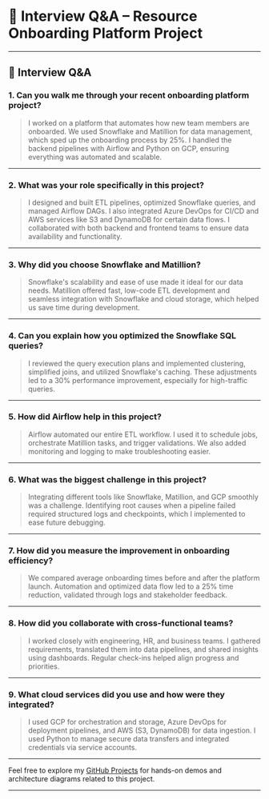 # 🧠 Interview Q&A – Resource Onboarding Platform Project

---

## 💬 Interview Q&A

### 1. Can you walk me through your recent onboarding platform project?
> I worked on a platform that automates how new team members are onboarded. We used Snowflake and Matillion for data management, which sped up the onboarding process by 25%. I handled the backend pipelines with Airflow and Python on GCP, ensuring everything was automated and scalable.

---

### 2. What was your role specifically in this project?
> I designed and built ETL pipelines, optimized Snowflake queries, and managed Airflow DAGs. I also integrated Azure DevOps for CI/CD and AWS services like S3 and DynamoDB for certain data flows. I collaborated with both backend and frontend teams to ensure data availability and functionality.

---

### 3. Why did you choose Snowflake and Matillion?
> Snowflake's scalability and ease of use made it ideal for our data needs. Matillion offered fast, low-code ETL development and seamless integration with Snowflake and cloud storage, which helped us save time during development.

---

### 4. Can you explain how you optimized the Snowflake SQL queries?
> I reviewed the query execution plans and implemented clustering, simplified joins, and utilized Snowflake's caching. These adjustments led to a 30% performance improvement, especially for high-traffic queries.

---

### 5. How did Airflow help in this project?
> Airflow automated our entire ETL workflow. I used it to schedule jobs, orchestrate Matillion tasks, and trigger validations. We also added monitoring and logging to make troubleshooting easier.

---

### 6. What was the biggest challenge in this project?
> Integrating different tools like Snowflake, Matillion, and GCP smoothly was a challenge. Identifying root causes when a pipeline failed required structured logs and checkpoints, which I implemented to ease future debugging.

---

### 7. How did you measure the improvement in onboarding efficiency?
> We compared average onboarding times before and after the platform launch. Automation and optimized data flow led to a 25% time reduction, validated through logs and stakeholder feedback.

---

### 8. How did you collaborate with cross-functional teams?
> I worked closely with engineering, HR, and business teams. I gathered requirements, translated them into data pipelines, and shared insights using dashboards. Regular check-ins helped align progress and priorities.

---

### 9. What cloud services did you use and how were they integrated?
> I used GCP for orchestration and storage, Azure DevOps for deployment pipelines, and AWS (S3, DynamoDB) for data ingestion. I used Python to manage secure data transfers and integrated credentials via service accounts.

---

Feel free to explore my [GitHub Projects](https://github.com/) for hands-on demos and architecture diagrams related to this project.

---
